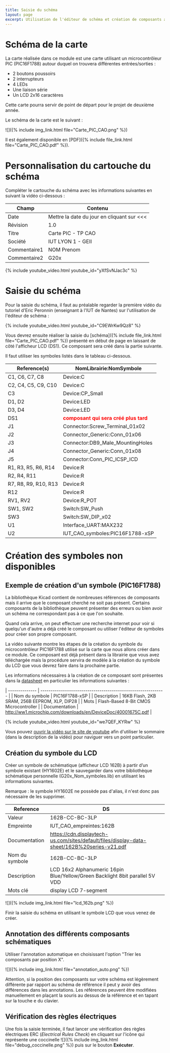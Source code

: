 ```yaml
---
title: Saisie du schéma
layout: page
excerpt: Utilisation de l'éditeur de schéma et création de composants avec l'éditeur de symboles.
---
```


# Schéma de la carte

La carte réalisée dans ce module est une carte utilisant un microcontrôleur PIC (PIC16F1788) autour duquel on trouvera différentes entrées/sorties :

* 2 boutons poussoirs
* 2 interrupteurs
* 4 LEDs
* Une liaison série
* Un LCD 2x16 caractères

Cette carte pourra servir de point de départ pour le projet de deuxième année.

Le schéma de la carte est le suivant :

![]({% include img_link.html file="Carte_PIC_CAO.png" %})

Il est également disponible en [PDF]({% include file_link.html file="Carte_PIC_CAO.pdf" %}).

# Personnalisation du cartouche du schéma

Compléter le cartouche du schéma avec les informations suivantes en suivant la vidéo ci-dessous :

| Champ        | Contenu                                       |
| ------------ | --------------------------------------------- |
| Date         | Mettre la date du jour en cliquant sur \<\<\< |
| Révision     | 1.0                                           |
| Titre        | Carte PIC - TP CAO                            |
| Société      | IUT LYON 1 - GEII                             |
| Commentaire1 | NOM Prenom                                    |
| Commentaire2 | G20x                                          |

{% include youtube_video.html youtube_id="yXfSvNJac3c" %}


# Saisie du schéma

Pour la saisie du schéma, il faut au préalable regarder la première vidéo du tutoriel d'Eric Peronnin (enseignant à l'IUT de Nantes) sur l'utilisation de l'éditeur de schéma :

{% include youtube_video.html youtube_id="C9EWrKw9Qz8" %}

Vous devrez ensuite réaliser la saisie du [schéma]({% include file_link.html file="Carte_PIC_CAO.pdf" %}) présenté en début de page en laissant de côté l'afficheur LCD (DS1). Ce composant sera créé dans la partie suivante.

 Il faut utiliser les symboles listés dans le tableau ci-dessous.

| Reference(s)         | NomLibrairie:NomSymbole                                                            |
| -------------------- | ---------------------------------------------------------------------------------- |
| C1, C6, C7, C8       | Device:C                                                                           |
| C2, C4, C5, C9, C10  | Device:C                                                                           |
| C3                   | Device:CP_Small                                                                    |
| D1, D2               | Device:LED                                                                         |
| D3, D4               | Device:LED                                                                         |
| DS1                  | <span style="font-weight: bold;color:red">composant qui sera créé plus tard</span> |
| J1                   | Connector:Screw_Terminal_01x02                                                     |
| J2                   | Connector_Generic:Conn_01x06                                                       |
| J3                   | Connector:DB9_Male_MountingHoles                                                   |
| J4                   | Connector_Generic:Conn_01x08                                                       |
| J5                   | Connector:Conn_PIC_ICSP_ICD                                                        |
| R1, R3, R5, R6, R14  | Device:R                                                                           |
| R2, R4, R11          | Device:R                                                                           |
| R7, R8, R9, R10, R13 | Device:R                                                                           |
| R12                  | Device:R                                                                           |
| RV1, RV2             | Device:R_POT                                                                       |
| SW1, SW2             | Switch:SW_Push                                                                     |
| SW3                  | Switch:SW_DIP_x02                                                                  |
| U1                   | Interface_UART:MAX232                                                              |
| U2                   | IUT_CAO_symboles:PIC16F1788-xSP                                                    |

# Création des symboles non disponibles

## Exemple de création d'un symbole (PIC16F1788)

La bibliothèque Kicad contient de nombreuses références de composants mais il arrive que le composant cherché ne soit pas présent. Certains composants de la bibliothèque peuvent présenter des erreurs ou bien avoir un schéma ne correspondant pas à ce que l'on souhaite.

Quand cela arrive, on peut effectuer une recherche internet pour voir si quelqu'un d'autre a déjà créé le composant ou utiliser l'éditeur de symboles pour créer son propre composant.

La vidéo suivante montre les étapes de la création du symbole du microcontrôleur PIC16F1788 utilisé sur la carte que nous allons créer dans ce module. Ce composant est déjà présent dans la librairie que vous avez téléchargée mais la procédure servira de modèle à la création du symbole du LCD que vous devrez faire dans la prochaine partie.

Les informations nécessaires à la création de ce composant sont présentes dans la [datasheet](http://ww1.microchip.com/downloads/en/DeviceDoc/40001675C.pdf) en particulier les informations suivantes :

| -------------- | ------------------------------------------------------------- |
| Nom du symbole | PIC16F1788-xSP                                                |
| Description    | 16KB Flash, 2KB SRAM, 256B EEPROM, XLP, DIP28                 |
| Mots           | Flash-Based 8-Bit CMOS Microcontroller                        |
| Documentation  | http://ww1.microchip.com/downloads/en/DeviceDoc/40001675C.pdf |

{% include youtube_video.html youtube_id="we7QEF_KYRw" %}

Vous pouvez [ouvrir la vidéo sur le site de youtube](https://www.youtube.com/watch?v=we7QEF_KYRw) afin d'utiliser le sommaire (dans la description de la vidéo) pour naviguer vers un point particulier.

## Création du symbole du LCD

Créer un symbole de schématique (afficheur LCD 162B) à partir d’un symbole existant (HY1602E) et le sauvegarder dans votre bibliothèque schématique personnelle (G20x_Nom_symboles.lib) en utilisant les informations suivantes.

Remarque : le symbole HY1602E ne possède pas d'alias, il n'est donc pas nécessaire de les supprimer.

| Reference      | DS                                                                                          |
| -------------- | ------------------------------------------------------------------------------------------- |
| Valeur         | 162B-CC-BC-3LP                                                                              |
| Empreinte      | IUT_CAO_empreintes:162B                                                                     |
| Documentation  | https://cdn.displaytech-us.com/sites/default/files/display-data-sheet/162B%20series-v21.pdf |
| Nom du symbole | 162B-CC-BC-3LP                                                                              |
| Description    | LCD 16x2 Alphanumeric 16pin Blue/Yellow/Green Backlight 8bit parallel 5V VDD                |
| Mots clé       | display LCD 7-segment                                                                       |

![]({% include img_link.html file="lcd_162b.png" %})

Finir la saisie du schéma en utilisant le symbole LCD que vous venez de créer.

## Annotation des différents composants schématiques

Utiliser l'annotation automatique en choisissant l'option "Trier les composants par position X".

![]({% include img_link.html file="annotation_auto.png" %})

Attention, si la position des composants sur votre schéma est légèrement différente par rapport au schéma de référence il peut y avoir des différences dans les annotations.
Les références peuvent être modifiées manuellement en plaçant la souris au dessus de la référence et en tapant sur la touche <kbd>e</kbd> du clavier.

## Vérification des règles électriques

Une fois la saisie terminée, il faut lancer une vérification des règles électriques ERC (*Electrical Rules Check*) en cliquant sur l'icône qui représente une coccinelle ![]({% include img_link.html file="debug_coccinelle.png" %}) puis sur le bouton **Exécuter**.
